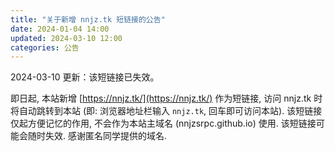 ```yaml
---
title: "关于新增 nnjz.tk 短链接的公告"
date: 2024-01-04 14:00
updated: 2024-03-10 12:00
categories: 公告
---
```


2024-03-10 更新：该短链接已失效。

即日起, 本站新增 [https://nnjz.tk/](https://nnjz.tk/) 作为短链接, 访问 nnjz.tk 时将自动跳转到本站 (即: 浏览器地址栏输入 `nnjz.tk`, 回车即可访问本站). 该短链接仅起方便记忆的作用, 不会作为本站主域名 (nnjzsrpc.github.io) 使用. 该短链接可能会随时失效. 感谢匿名同学提供的域名.